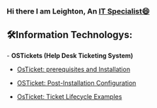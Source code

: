 ### Hi there I am Leighton, An <a href="Portal.azure.com">IT Specialist😄</a></h1>
<h2>🛠️Information Technologys:</H2></H2></h2>
- <b>OSTickets (Help Desk Ticketing System) </b>

- [OsTicket: prerequisites and Installation](holder.com)

- [OSTicket: Post-Installation Configuration](Holder.com)

 - [OsTicket: Ticket Lifecycle Examples](holder.com)
<!--
**Lv3601/Lv3601** is a ✨ _special_ ✨ repository because its `README.md` (this file) appears on your GitHub profile.

Here are some ideas to get you started:

- 🔭 I’m currently working on ...
- 🌱 I’m currently learning ...
- 👯 I’m looking to collaborate on ...
- 🤔 I’m looking for help with ...
- 💬 Ask me about ...
- 📫 How to reach me: ...
- 😄 Pronouns: ...
- ⚡ Fun fact: ...
-->
